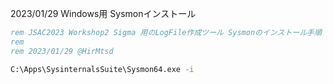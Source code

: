 2023/01/29
Windows用 Sysmonインストール
```bat
rem JSAC2023 Workshop2 Sigma 用のLogFile作成ツール Sysmonのインストール手順
rem 
rem 2023/01/29 @HirMtsd

C:\Apps\SysinternalsSuite\Sysmon64.exe -i
```
